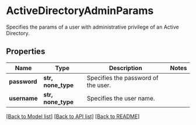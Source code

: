 # ActiveDirectoryAdminParams

Specifies the params of a user with administrative privilege of an Active Directory.

## Properties
Name | Type | Description | Notes
------------ | ------------- | ------------- | -------------
**password** | **str, none_type** | Specifies the password of the user. | 
**username** | **str, none_type** | Specifies the user name. | 

[[Back to Model list]](../README.md#documentation-for-models) [[Back to API list]](../README.md#documentation-for-api-endpoints) [[Back to README]](../README.md)


